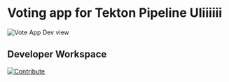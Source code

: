 # Voting app for Tekton Pipeline UIiiiiii

![Vote App Dev view](https://raw.githubusercontent.com/blues-man/vote-app-gitops/main/images/topology-vote-app-dev.png)


## Developer Workspace

[![Contribute](https://raw.githubusercontent.com/blues-man/cloud-native-workshop/demo/factory-contribute.svg)](https://codeready-openshift-workspaces.apps.wzs9uw4c.westeurope.aroapp.io/factory?url=https://github.com/blues-man/pipelines-vote-ui&policies.create=peruser)

